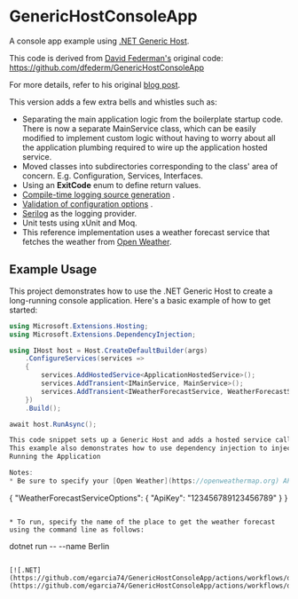 # GenericHostConsoleApp

A console app example
using [.NET Generic Host](https://docs.microsoft.com/en-us/aspnet/core/fundamentals/host/generic-host).

This code is derived from [David Federman's](https://github.com/dfederm) original
code: https://github.com/dfederm/GenericHostConsoleApp

For more details, refer to his original [blog post](https://dfederm.com/building-a-console-app-with-.net-generic-host/).

This version adds a few extra bells and whistles such as:

* Separating the main application logic from the boilerplate startup code. There is now a separate MainService class,
  which can be easily modified to implement custom logic without having to worry about all the application plumbing
  required to wire up the application hosted service.
* Moved classes into subdirectories corresponding to the class' area of concern. E.g. Configuration, Services,
  Interfaces.
* Using an **ExitCode** enum to define return values.
* [Compile-time logging source generation](https://docs.microsoft.com/en-us/dotnet/core/extensions/logger-message-generator)
  .
* [Validation of configuration options](https://docs.microsoft.com/en-us/dotnet/core/extensions/options#options-validation)
  .
* [Serilog](https://serilog.net) as the logging provider.
* Unit tests using xUnit and Moq.
* This reference implementation uses a weather forecast service that fetches the weather from [Open Weather](https://openweathermap.org).

## Example Usage

This project demonstrates how to use the .NET Generic Host to create a long-running console application. Here's a basic example of how to get started:

```C#
using Microsoft.Extensions.Hosting;
using Microsoft.Extensions.DependencyInjection;

using IHost host = Host.CreateDefaultBuilder(args)
    .ConfigureServices(services =>
    {
        services.AddHostedService<ApplicationHostedService>();
        services.AddTransient<IMainService, MainService>(); 
        services.AddTransient<IWeatherForecastService, WeatherForecastService>();
    })
    .Build();

await host.RunAsync();

This code snippet sets up a Generic Host and adds a hosted service called ApplicationHostedService. This service will run in the background and perform tasks as defined in its implementation. You can reuse ApplicationHostedService to handle the application's lifecycle and background tasks.
This example also demonstrates how to use dependency injection to inject the IMainService and IWeatherForecastService dependencies into the ApplicationHostedService.
Running the Application

Notes:
* Be sure to specify your [Open Weather](https://openweathermap.org) API key in a .NET User Secrets file:

```
{
  "WeatherForecastServiceOptions": {
    "ApiKey": "123456789123456789"
  }
}
```

* To run, specify the name of the place to get the weather forecast using the command line as follows:
```
dotnet run -- --name Berlin
```

[![.NET](https://github.com/egarcia74/GenericHostConsoleApp/actions/workflows/dotnet.yml/badge.svg)](https://github.com/egarcia74/GenericHostConsoleApp/actions/workflows/dotnet.yml)
